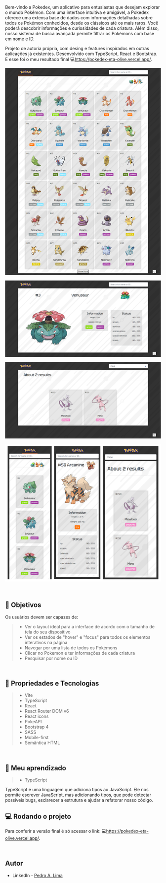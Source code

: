 Bem-vindo a Pokedex, um aplicativo para entusiastas que desejam explorar o mundo Pokémon. Com uma interface intuitiva e amigável, a Pokedex oferece uma extensa base de dados com informações detalhadas sobre todos os Pokémon conhecidos, desde os clássicos até os mais raros. Você poderá descobrir informações e curiosidades de cada criatura. Além disso, nosso sistema de busca avançada permite filtrar os Pokémons com base em nome e ID.

Projeto de autoria própria, com desing e features inspirados em outras aplicações já existentes. Desenvolvido com TypeScript, React e Bootstrap. E esse foi o meu resultado final 💻<https://pokedex-eta-olive.vercel.app/>.

![#](./public/Pokedex1.png)

![#](./public/Pokedex2.png)

![#](./public/Pokedex3.png)

![#](./public/Frame1.png)

</br>

## 🎯 Objetivos

Os usuários devem ser capazes de:

> - Ver o layout ideal para a interface de acordo com o tamanho de tela do seu dispositivo
> - Ver os estados de "hover" e "focus" para todos os elementos interativos na página
> - Navegar por uma lista de todos os Pokémons
> - Clicar no Pokemon e ter informações de cada criatura
> - Pesquisar por nome ou ID

</br>

## 🔧 Propriedades e Tecnologias

> - Vite
> - TypeScript
> - React
> - React Router DOM v6
> - React icons
> - PokeAPI
> - Bootstrap 4
> - SASS
> - Mobile-first
> - Semântica HTML

</br>

## 🧠 Meu aprendizado

> - TypeScript

TypeScript é uma linguagem que adiciona tipos ao JavaScript. Ele nos permite escrever JavaScript, mas adicionando tipos, que pode detectar possíveis bugs, esclarecer a estrutura e ajudar a refatorar nosso código. 



<!-- React.ts
```js
...
import { useForm } from 'react-hook-form';
import { yupResolver } from '@hookform/resolvers/yup';
import { object, string } from 'yup';
...
const {
  register,
  handleSubmit: onSubmit,
  formState: { errors },
} = useForm({ resolver: yupResolver(schema) })
...
...
<input
  {...register('name')} 
  id='name'
  type='text'
  placeholder='e.g. Stephen King'
/>
...
```

Acima estão seus componentes básicos, onde "register" é responsável por registrar a propriedade "name" de cada input, para assim termos o controle.

```js
...
const handleSubmit = () => {
  navigate("/select-plan")
}
...
<form onSubmit={onSubmit(handleSubmit)}>...
...
```

"handleSubmit: onSubmit", é uma função que recebe outra função como argumento, responsável pelo controle do submit do formulário. Aqui reatribuímos ela a "onSubmit", para não entrar em conflito com nossa função de mesmo nome, já existente.

```js
...
<input className={errors?.name?.message ? 'w-100 p-1 px-2 border border-danger rounded' : 'w-100 border rounded p-1 px-2'}
  id='name'
  type='text'
  placeholder='e.g. Stephen King'
  {...register('name')}
/>
...
```

"formState: { errors }", formState guarda o estado de todos os elementos registrados e dele, através da atribuição desestruturada, podemos extrair os erros, para assim como no exemplo acima, renderizarmos na página.

```js
...
const schema = object({
  name: string().required("This field is required"),
  email: string().required("This field is required"),
  phone: string().required("This field is required"),
})
...
```

"useForm({ resolver: yupResolver(schema) })", a própria biblioteca recomenda outra biblioteca chamada Yup, para estruturar a base de dados do formulário, como um objeto, chamado de "schema". Assim a validação fica mais intuitiva.

[saiba mais!](https://react-hook-form.com/get-started)

</br> -->

## 💻 Rodando o projeto

Para conferir a versão final é só acessar o link: 💻<https://pokedex-eta-olive.vercel.app/>.

</br>

## Autor

- LinkedIn - [Pedro A. Lima](https://www.linkedin.com/in/pedroalima6/)